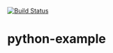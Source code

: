 [![Build Status](https://travis-ci.org/YoungSuchy/python-example.svg?branch=master)](https://travis-ci.org/YoungSuchy/python-example)
# python-example
